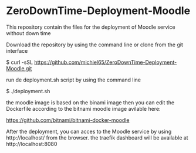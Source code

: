 # ZeroDownTime-Deployment-Moodle
This repository contain the files for the deployment of Moodle service without down time

Download the repository by using the command line or clone from the git interface

$ curl -sSL https://github.com/michiel65/ZeroDownTime-Deployment-Moodle.git

run de deployment.sh script by using the command line 

$ ./deployment.sh

the moodle image is based on the binami image then you can edit the Dockerfile according to the bitnami moodle image avilable here:

https://github.com/bitnami/bitnami-docker-moodle

After the deployment, you can acces to the Moodle service by using http://localhost/ from the browser. the traefik dashboard will be available at http://localhost:8080
